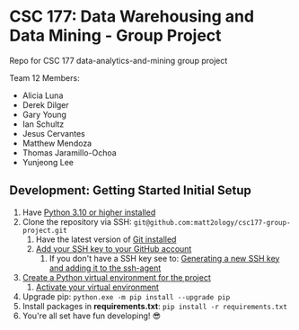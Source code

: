 # CSC 177: Data Warehousing and Data Mining - Group Project

Repo for CSC 177 data-analytics-and-mining group project

Team 12 Members:

- Alicia Luna
- Derek Dilger
- Gary Young
- Ian Schultz
- Jesus Cervantes
- Matthew Mendoza
- Thomas Jaramillo-Ochoa
- Yunjeong Lee

## Development: Getting Started Initial Setup

1. Have [Python 3.10 or higher installed](https://www.python.org/downloads/)
2. Clone the repository via SSH:
   `git@github.com:matt2ology/csc177-group-project.git`
   1. Have the latest version of [Git installed](https://git-scm.com/downloads)
   2. [Add your SSH key to your GitHub account](https://docs.github.com/en/authentication/connecting-to-github-with-ssh/adding-a-new-ssh-key-to-your-github-account)
      1. If you don't have a SSH key see to:
         [Generating a new SSH key and adding it to the ssh-agent](https://docs.github.com/en/authentication/connecting-to-github-with-ssh/generating-a-new-ssh-key-and-adding-it-to-the-ssh-agent)
3. [Create a Python virtual environment for the project](https://docs.python.org/3/library/venv.html)
   1. [Activate your virtual environment](https://docs.python.org/3/library/venv.html#how-venvs-work)
4. Upgrade pip: `python.exe -m pip install --upgrade pip`
5. Install packages in **requirements.txt**: `pip install -r requirements.txt`
6. You're all set have fun developing! 😎
